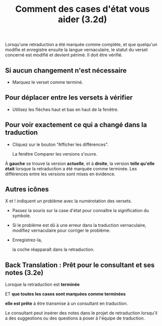 ﻿---
title: Comment des cases d'état vous aider (3.2d)
---
Lorsqu'une retraduction a été marquée comme complète, et que quelqu'un modifie et enregistre ensuite la langue vernaculaire, le statut du verset concerné est modifié et devient périmé. Il doit être vérifié.

## Si aucun changement n'est nécessaire

-   Marquez le verset comme terminé.

## Pour déplacer entre les versets à vérifier

-   Utilisez les flèches haut et bas en haut de la fenêtre.

## Pour voir exactement ce qui a changé dans la traduction

-   Cliquez sur le bouton "Afficher les différences".

    La fenêtre Comparer les versions s'ouvre.

À **gauche** se trouve la version **actuelle**, et à **droite**, la version **telle qu'elle était** lorsque la retraduction a été marquée comme terminée. Les différences entre les versions sont mises en évidence.

## Autres icônes

X et ! indiquent un problème avec la numérotation des versets.

-   Passez la souris sur la case d'état pour connaître la signification du symbole.
-   Si le problème est dû à une erreur dans la traduction vernaculaire, modifiez vernaculaire pour corriger le problème.
-   Enregistrez-la,

    la coche réapparaît dans la retraduction.

## Back Translation : Prêt pour le consultant et ses notes (3.2e)

Lorsque la retraduction est **terminée**

ET **que toutes les cases sont marquées comme terminées**

**elle est prête** à être transmise à un consultant en traduction.

Le consultant peut insérer des notes dans le projet de retraduction lorsqu'il a des suggestions ou des questions à poser à l'équipe de traduction.
